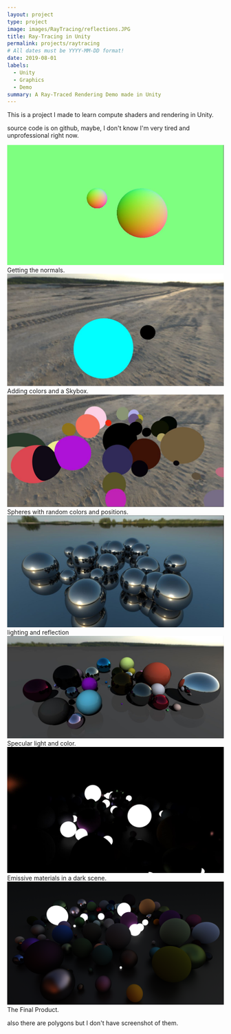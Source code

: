 ```yaml
---
layout: project
type: project
image: images/RayTracing/reflections.JPG
title: Ray-Tracing in Unity
permalink: projects/raytracing
# All dates must be YYYY-MM-DD format!
date: 2019-08-01
labels:
  - Unity
  - Graphics
  - Demo
summary: A Ray-Traced Rendering Demo made in Unity
---
```


This is a project I made to learn compute shaders and rendering in Unity.

source code is on github, maybe, I don't know I'm very tired and unprofessional right now.

<img class="ui image medium" src="../images/RayTracing/Spheres.JPG">
Getting the normals.
<img class="ui image medium" src="../images/RayTracing/colour.JPG">
Adding colors and a Skybox.
<img class="ui image medium" src="../images/RayTracing/Distribution.JPG">
Spheres with random colors and positions.
<img class="ui image medium" src="../images/RayTracing/reflections.JPG">
lighting and reflection
<img class="ui image medium" src="../images/RayTracing/Shading.JPG">
Specular light and color.
<img class="ui image medium" src="../images/RayTracing/spheresDark.JPG">
Emissive materials in a dark scene.
<img class="ui image medium" src="../images/RayTracing/PhongLambert.PNG">
The Final Product.

also there are polygons but I don't have screenshot of them.
